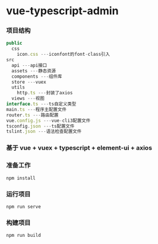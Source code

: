 # vue-typescript-admin

### 项目结构
```javascript
public
  css
    icon.css ---iconfont的font-class引入
src 
  api ---api接口
  assets ---静态资源
  components ---组件库
  store ---vuex
  utils
    http.ts ---封装了axios
  views ---视图
interface.ts ---ts自定义类型
main.ts ---程序主配置文件
router.ts ---路由配置
vue.config.js ---vue-cli3配置文件
tsconfig.json ---ts配置文件
tslint.json ---语法检查配置文件
```

### 基于 vue + vuex + typescript + element-ui + axios 

### 准备工作
```
npm install
```

### 运行项目
```
npm run serve
```

### 构建项目
```
npm run build
```